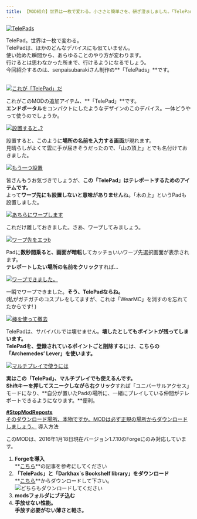 ```yaml
---
title: 【MOD紹介】世界は一枚で変わる。小ささと簡単さを、研ぎ澄ましました。「TelePads」
---
```


[![TelePads](https://cdn-ak.f.st-hatena.com/images/fotolife/s/sasigume/20210208/20210208150317.png)](#8/8/88649c64.png "TelePads")

TelePad。世界は一枚で変わる。  
TelePadは、ほかのどんなデバイスにも似ていません。  
使い始めた瞬間から、あらゆることのやり方が変わります。  
行けるとは思わなかった所まで、行けるようになるでしょう。   
今回紹介するのは、senpaisubarakiさん制作の**「TelePads」**です。

[  
![これが「TelePad」だ](https://cdn-ak.f.st-hatena.com/images/fotolife/s/sasigume/20210208/20210208131839.png)](#2/2/2290983a.png "これが「TelePad」だ")

これがこのMODの追加アイテム、**「TelePad」**です。  
**エンドポータル**をコンパクトにしたようなデザインのこのデバイス。一体どうやって使うのでしょうか。

[![設置すると..?](https://cdn-ak.f.st-hatena.com/images/fotolife/s/sasigume/20210208/20210208155159.png)](#b/8/b801eb7d.png "設置すると..?")

設置すると、このように**場所の名前を入力する画面**が現れます。  
見晴らしがよくて雲に手が届きそうだったので、「山の頂上」とでも名付けておきました。

[![もう一つ設置](https://cdn-ak.f.st-hatena.com/images/fotolife/s/sasigume/20210208/20210208142557.png)](#6/7/67d9f244.png "もう一つ設置")

皆さんもうお気づきでしょうが、**この「TelePad」はテレポートするためのアイテムです。**  
よって**ワープ先にも設置しないと意味がありません**ね。「木の上」というPadも設置しました。

[![あちらにワープします](https://cdn-ak.f.st-hatena.com/images/fotolife/s/sasigume/20210208/20210208135006.png)](#4/6/460a474e.png "あちらにワープします")

これだけ離しておきました。さあ、ワープしてみましょう。

[![ワープ先をエラb](https://cdn-ak.f.st-hatena.com/images/fotolife/s/sasigume/20210208/20210208160122.png)](#c/2/c21d7e9c.png "ワープ先をエラb")

Padに**数秒間乗ると、画面が暗転**してカッチョいいワープ先選択画面が表示されます。  
**テレポートしたい場所の名前をクリック**すれば…

[![ワープできました。](https://cdn-ak.f.st-hatena.com/images/fotolife/s/sasigume/20210208/20210208161115.png)](#c/c/cc379b0b.png "ワープできました。")

一瞬でワープできました。**そう、TelePadならね。**  
(私がガチガチのコスプレをしてますが、これは「WearMC」を消すのを忘れてたからです! )

[![棒を使って撤去](https://cdn-ak.f.st-hatena.com/images/fotolife/s/sasigume/20210208/20210208175616.png)](#f/4/f48edb40.png "棒を使って撤去")

TelePadは、サバイバルでは壊せません。**壊したとしてもポイントが残ってしまいます。**  
**TelePadを、登録されているポイントごと削除する**には、**こちらの「Archemedes’ Lever」を使います。**

[![マルチプレイで使うには](https://cdn-ak.f.st-hatena.com/images/fotolife/s/sasigume/20210208/20210208145425.png)](#8/0/80edbfab.png "マルチプレイで使うには")

**実はこの「TelePad」、マルチプレイでも使えるんです。**  
**Shiftキーを押してスニークしながら右クリック**すれば「ユニバーサルアクセス」モードになり、**自分が置いたPadの場所に、一緒にプレイしている仲間がテレポートできるようになります。**便利。

[**#StopModReposts**  
そのダウンロード場所、本物ですか。MODは必ず正規の場所からダウンロードしましょう。](https://www.napoan.com/stop-mod-reposts/) 導入方法

このMODは、2016年1月18日現在バージョン1.7.10のForgeにのみ対応しています。

1.  **Forgeを導入**  
    **[こちら](/minecraft-je/howto/install-forge/)**の記事を参考にしてください
2.  **「TelePads」と「Darkhax\`s Bookshelf library」をダウンロード**  
    **[こちら](http://www.minecraftforum.net/forums/mapping-and-modding/minecraft-mods/1292377-telepads-taking-teleports-to-a-whole-new-level "「TelePads」のダウンロード")**からダウンロードして下さい。  
    ![どちらもダウンロードしてください](https://cdn-ak.f.st-hatena.com/images/fotolife/s/sasigume/20210208/20210208090214.jpg)
3.  **modsフォルダにブチ込む** 
4.  **手放せない性能。  
    手放す必要がない薄さと軽さ。**
